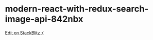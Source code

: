 # modern-react-with-redux-search-image-api-842nbx

[Edit on StackBlitz ⚡️](https://stackblitz.com/edit/modern-react-with-redux-search-image-api-842nbx)